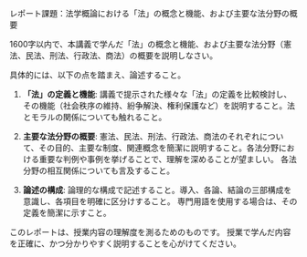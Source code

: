 レポート課題：法学概論における「法」の概念と機能、および主要な法分野の概要

1600字以内で、本講義で学んだ「法」の概念と機能、および主要な法分野（憲法、民法、刑法、行政法、商法）の概要を説明しなさい。

具体的には、以下の点を踏まえ、論述すること。

1. **「法」の定義と機能**:  講義で提示された様々な「法」の定義を比較検討し、その機能（社会秩序の維持、紛争解決、権利保護など）を説明すること。法とモラルの関係についても触れること。

2. **主要な法分野の概要**: 憲法、民法、刑法、行政法、商法のそれぞれについて、その目的、主要な制度、関連概念を簡潔に説明すること。各法分野における重要な判例や事例を挙げることで、理解を深めることが望ましい。  各法分野の相互関係についても言及すること。

3. **論述の構成**:  論理的な構成で記述すること。導入、各論、結論の三部構成を意識し、各項目を明確に区分けすること。  専門用語を使用する場合は、その定義を簡潔に示すこと。


このレポートは、授業内容の理解度を測るためのものです。  授業で学んだ内容を正確に、かつ分かりやすく説明することを心がけてください。
